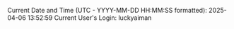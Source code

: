 Current Date and Time (UTC - YYYY-MM-DD HH:MM:SS formatted): 2025-04-06 13:52:59
Current User's Login: luckyaiman
